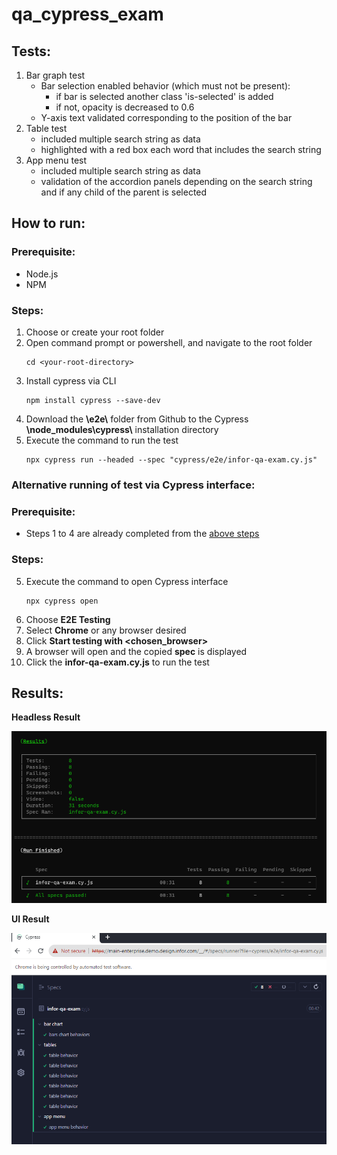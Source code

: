 # qa_cypress_exam

## Tests:
1. Bar graph test
   - Bar selection enabled behavior (which must not be present):
     - if bar is selected another class 'is-selected' is added
     - if not, opacity is decreased to 0.6
   - Y-axis text validated corresponding to the position of the bar
2. Table test
   - included multiple search string as data
   - highlighted with a red box each word that includes the search string  
3. App menu test
   - included multiple search string as data
   - validation of the accordion panels depending on the search string and if any child of the parent is selected

## How to run:
### Prerequisite:
  - Node.js
  - NPM
### Steps:
1. Choose or create your root folder
2. Open command prompt or powershell, and navigate to the root folder
   ```
   cd <your-root-directory>
   ```
3. Install cypress via CLI
   ```
   npm install cypress --save-dev
   ```
4. Download the **\e2e\\** folder from Github to the Cypress **\node_modules\cypress\\** installation directory 
5. Execute the command to run the test
   ```
   npx cypress run --headed --spec "cypress/e2e/infor-qa-exam.cy.js"
   ```

### Alternative running of test via Cypress interface:
### Prerequisite:
   - Steps 1 to 4 are already completed from the [above steps](https://github.com/narancog/qa_cypress_exam/edit/main/README.md#how-to-run)
### Steps:
5. Execute the command to open Cypress interface
   ```
   npx cypress open
   ```
6. Choose **E2E Testing**
7. Select **Chrome** or any browser desired
8. Click **Start testing with \<chosen_browser\>**
9. A browser will open and the copied **spec** is displayed
10. Click the **infor-qa-exam.cy.js** to run the test 
   
## Results:
**Headless Result**

![](https://github.com/narancog/qa_cypress_exam/blob/main/infor-cli-result.png)

**UI Result**

![](https://github.com/narancog/qa_cypress_exam/blob/main/Infor-exam-result.png)
